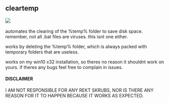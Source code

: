 ## cleartemp

<a href="http://www.somsubhra.com/github-release-stats/?username=Whatevr&repository=elytrabooster"><img src="https://img.shields.io/github/downloads/Whatevr/elytrabooster/total.svg"></a>&nbsp;&nbsp;
</p>

automates the clearing of the %temp% folder to save disk space.
remember, not all .bat files are viruses. this isnt one either.

works by deleting the %temp% folder, which is always packed with temporary folders that are useless.

works on my win10 x32 installation, so theres no reason it shouldnt work on yours.
if theres any bugs feel free to complain in issues.

#### DISCLAIMER
I AM NOT RESPONSIBLE FOR ANY REKT SKRUBS, NOR IS THERE ANY REASON FOR IT TO HAPPEN BECAUSE IT WORKS AS EXPECTED.

